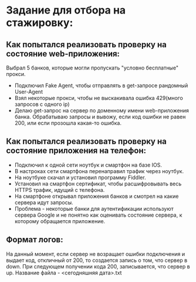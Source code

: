 # Задание для отбора на стажировку:

## Как попытался реализовать проверку на состояние web-приложения:

Выбрал 5 банков, которые могли пропускать "условно бесплатные" прокси.

+ Подключил Fake Agent, чтобы отправлять в get-запросе рандомный User-Agent
+ Взял некоторые прокси, чтобы не выскакивала ошибка 429(много запросов с одного ip)
+ Делаю get-запрос на сервер по доменному имени web-приложения банка. Обрабатываю запросы и вывожу, если код ошибки не равен 200, или если прозошла какая-то ошибка.

## Как попытался реализовать проверку на состояние приложения на телефон:
+ Подключил к одной сети ноутбук и смартфон на базе IOS.
+ В настроках сети смартфона перенаправил трафик через ноутбук.
+ На ноутбуке скачал и установил программу Fiddler.
+ Установил на смартфон сертификат, чтобы расшифровывать весь HTTPS трафик, идущий с телефона.
+ На смартфоне открывал приложения банков и смотрел на какие сервера идут запросы.
+ Проблема - некоторые банки для аутентификации используют сервера Google и не понятно как оценивать состояние сервера, к которому обращается приложение.

## Формат логов:
На данный момент, если сервер не возращает ошибки подключения и выдает код, откличный от 200, то создается запись о том, что сервер в down. При следующем получении кода 200, записывается, что сервер в up.
Название файла - <сегодняшняя дата>.txt